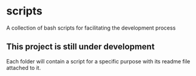 # scripts
A collection of bash scripts for facilitating the development process
## This project is still under development
Each folder will contain a script for a specific purpose with its readme file attached to it.
